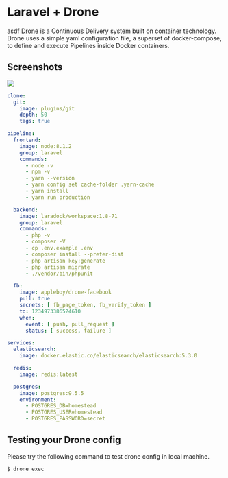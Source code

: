# Laravel + Drone
 asdf
[Drone](https://github.com/drone/drone) is a Continuous Delivery system built on container technology. Drone uses a simple yaml configuration file, a superset of docker-compose, to define and execute Pipelines inside Docker containers.

## Screenshots

<img src="resources/assets/images/screen.png" />

```yml
clone:
  git:
    image: plugins/git
    depth: 50
    tags: true

pipeline:
  frontend:
    image: node:8.1.2
    group: laravel
    commands:
      - node -v
      - npm -v
      - yarn --version
      - yarn config set cache-folder .yarn-cache
      - yarn install
      - yarn run production

  backend:
    image: laradock/workspace:1.8-71
    group: laravel
    commands:
      - php -v
      - composer -V
      - cp .env.example .env
      - composer install --prefer-dist
      - php artisan key:generate
      - php artisan migrate
      - ./vendor/bin/phpunit

  fb:
    image: appleboy/drone-facebook
    pull: true
    secrets: [ fb_page_token, fb_verify_token ]
    to: 1234973386524610
    when:
      event: [ push, pull_request ]
      status: [ success, failure ]

services:
  elasticsearch:
    image: docker.elastic.co/elasticsearch/elasticsearch:5.3.0

  redis:
    image: redis:latest

  postgres:
    image: postgres:9.5.5
    environment:
      - POSTGRES_DB=homestead
      - POSTGRES_USER=homestead
      - POSTGRES_PASSWORD=secret
```

## Testing your Drone config

Please try the following command to test drone config in local machine.

```sh
$ drone exec
``` 
